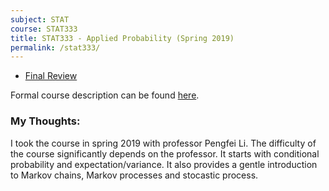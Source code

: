 ```yaml
---
subject: STAT
course: STAT333
title: STAT333 - Applied Probability (Spring 2019)
permalink: /stat333/
---
```


- [Final Review](/STAT333final/)

Formal course description can be found [here](https://ugradcalendar.uwaterloo.ca/courses/STAT/333).

### My Thoughts:

I took the course in spring 2019 with professor Pengfei Li. The difficulty of the course significantly depends on the professor. It starts with conditional probability and expectation/variance. It also provides a gentle introduction to Markov chains, Markov processes and stocastic process.

